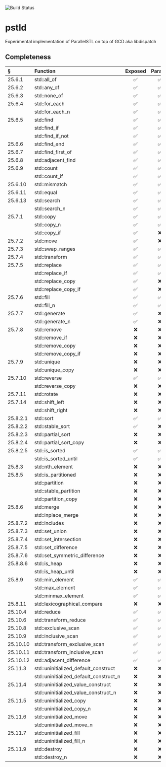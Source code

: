 ![Build Status](https://github.com/mikekazakov/pstld/actions/workflows/build.yml/badge.svg)

# pstld
Experimental implementation of ParallelSTL on top of GCD aka libdispatch

## Completeness

§ | Function | Exposed | Parallel
:--- |:--- |:---:|:---:
25.6.1 | std::all_of | ✅ | ✅
25.6.2 | std::any_of | ✅ | ✅
25.6.3 | std::none_of | ✅ | ✅
25.6.4 | std::for_each | ✅ | ✅
| | std::for_each_n | ✅ | ✅
25.6.5 | std::find | ✅ | ✅
| | std::find_if | ✅ | ✅
| | std::find_if_not | ✅ | ✅
25.6.6 | std::find_end | ✅ | ✅
25.6.7 | std::find_first_of | ✅ | ✅
25.6.8 | std::adjacent_find | ✅ | ✅
25.6.9 | std::count | ✅ | ✅
| | std::count_if | ✅ | ✅
25.6.10 | std::mismatch | ✅ | ✅
25.6.11 | std::equal | ✅ | ✅
25.6.13 | std::search | ✅ | ✅
| | std::search_n | ✅ | ✅
25.7.1 | std::copy | ✅ | ✅
| | std::copy_n | ✅ | ✅
| | std::copy_if | ✅ | ❌
25.7.2 | std::move | ✅ | ❌
25.7.3 | std::swap_ranges | ✅ | ✅
25.7.4 | std::transform | ✅ | ✅
25.7.5 | std::replace | ✅ | ✅
| | std::replace_if | ✅ | ✅
| | std::replace_copy | ✅ | ❌
| | std::replace_copy_if | ✅ | ❌
25.7.6 | std::fill | ✅ | ✅
| | std::fill_n | ✅ | ✅
25.7.7 | std::generate | ✅ | ❌
| | std::generate_n | ✅ | ❌
25.7.8 | std::remove | ❌ | ❌
| | std::remove_if | ❌ | ❌
| | std::remove_copy | ❌ | ❌
| | std::remove_copy_if | ❌ | ❌
25.7.9 | std::unique | ❌ | ❌
| | std::unique_copy | ❌ | ❌
25.7.10 | std::reverse | ✅ | ✅
| | std::reverse_copy | ❌ | ❌
25.7.11 | std::rotate | ❌ | ❌
25.7.14 | std::shift_left | ❌ | ❌
| | std::shift_right | ❌ | ❌
25.8.2.1 | std::sort | ✅ | ✅
25.8.2.2 | std::stable_sort | ✅ | ❌
25.8.2.3 | std::partial_sort | ❌ | ❌
25.8.2.4 | std::partial_sort_copy | ❌ | ❌
25.8.2.5 | std::is_sorted | ✅ | ✅
| | std::is_sorted_until | ✅ | ✅
25.8.3 | std::nth_element | ❌ | ❌
25.8.5 | std::is_partitioned | ❌ | ❌
| | std::partition | ❌ | ❌
| | std::stable_partition | ❌ | ❌
| | std::partition_copy | ❌ | ❌
25.8.6 | std::merge | ❌ | ❌
| | std::inplace_merge | ❌ | ❌
25.8.7.2 | std::includes | ❌ | ❌
25.8.7.3 | std::set_union | ❌ | ❌
25.8.7.4 | std::set_intersection | ❌ | ❌
25.8.7.5 | std::set_difference | ❌ | ❌
25.8.7.6 | std::set_symmetric_difference | ❌ | ❌
25.8.8.6 | std::is_heap | ❌ | ❌
| | std::is_heap_until | ❌ | ❌
25.8.9 | std::min_element | ✅ | ✅
| | std::max_element | ✅ | ✅
| | std::minmax_element | ✅ | ✅
25.8.11 | std::lexicographical_compare | ❌ | ❌
25.10.4 | std::reduce | ✅ | ✅
25.10.6 | std::transform_reduce | ✅ | ✅
25.10.8 | std::exclusive_scan | ✅ | ✅
25.10.9 | std::inclusive_scan | ✅ | ✅
25.10.10 | std::transform_exclusive_scan | ✅ | ✅
25.10.11 | std::transform_inclusive_scan | ✅ | ✅
25.10.12 | std::adjacent_difference | ✅ | ✅
25.11.3 | std::uninitialized_default_construct | ❌ | ❌
| | std::uninitialized_default_construct_n | ❌ | ❌
25.11.4 | std::uninitialized_value_construct | ❌ | ❌
| | std::uninitialized_value_construct_n | ❌ | ❌
25.11.5 | std::uninitialized_copy | ❌ | ❌
| | std::uninitialized_copy_n | ❌ | ❌
25.11.6 | std::uninitialized_move | ❌ | ❌
| | std::uninitialized_move_n | ❌ | ❌
25.11.7 | std::uninitialized_fill | ❌ | ❌
| | std::uninitialized_fill_n | ❌ | ❌
25.11.9 | std::destroy | ❌ | ❌
| | std::destroy_n | ❌ | ❌
